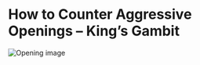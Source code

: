 # How to Counter Aggressive Openings – King’s Gambit

![Opening image](https://www.thechesswebsite.com/wp-content/uploads/2024/03/17723-1710488420742-thumbnail-1.webp)

